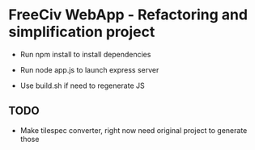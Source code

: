 # FreeCiv WebApp - Refactoring and simplification project

- Run npm install to install dependencies
- Run node app.js to launch express server

- Use build.sh if need to regenerate JS

## TODO
- Make tilespec converter, right now need original project to generate those
